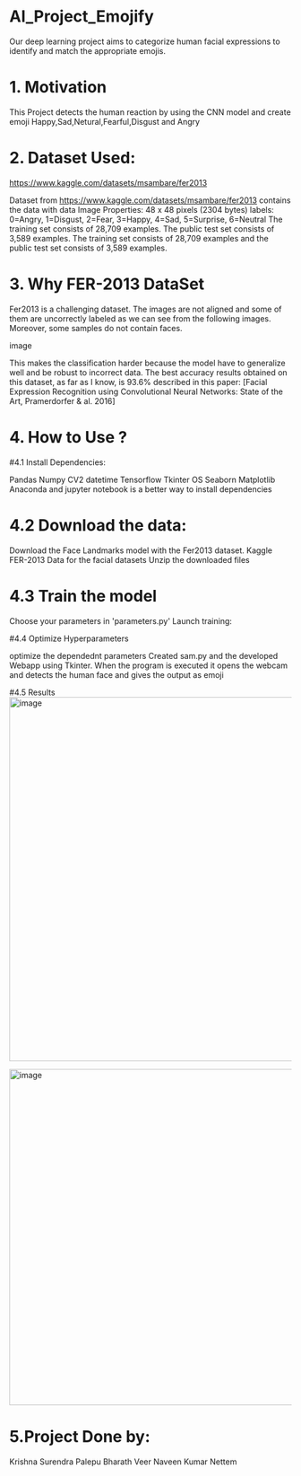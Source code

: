 # AI_Project_Emojify
Our deep learning project aims to categorize human facial expressions to identify and match the appropriate emojis.
# 1. Motivation
This Project detects the human reaction by using the CNN model and create emoji Happy,Sad,Netural,Fearful,Disgust and Angry
 
# 2. Dataset Used:

https://www.kaggle.com/datasets/msambare/fer2013

Dataset from https://www.kaggle.com/datasets/msambare/fer2013 contains the data with data Image Properties: 48 x 48 pixels (2304 bytes) labels: 0=Angry, 1=Disgust, 2=Fear, 3=Happy, 4=Sad, 5=Surprise, 6=Neutral The training set consists of 28,709 examples. The public test set consists of 3,589 examples. The training set consists of 28,709 examples and the public test set consists of 3,589 examples.

# 3. Why FER-2013 DataSet

Fer2013 is a challenging dataset. The images are not aligned and some of them are uncorrectly labeled as we can see from the following images. Moreover, some samples do not contain faces.

image

This makes the classification harder because the model have to generalize well and be robust to incorrect data. The best accuracy results obtained on this dataset, as far as I know, is 93.6% described in this paper: [Facial Expression Recognition using Convolutional Neural Networks: State of the Art, Pramerdorfer & al. 2016]

# 4. How to Use ?

#4.1 Install Dependencies:

Pandas
Numpy
CV2
datetime
Tensorflow
Tkinter
OS
Seaborn
Matplotlib
Anaconda and jupyter notebook is a better way to install dependencies

# 4.2 Download the data:

Download the Face Landmarks model with the Fer2013 dataset.
Kaggle FER-2013 Data for the facial datasets
Unzip the downloaded files

# 4.3 Train the model
Choose your parameters in 'parameters.py'
Launch training:

#4.4 Optimize Hyperparameters

optimize the dependednt parameters
Created sam.py and the developed Webapp using Tkinter.
When the program is executed it opens the webcam and detects the human face and gives the output as emoji

#4.5 Results
<img width="649" alt="image" src="https://user-images.githubusercontent.com/116232295/236355994-24858bf9-a1c3-484d-b8b7-ce34bebae735.png">

<img width="599" alt="image" src="https://user-images.githubusercontent.com/116232295/236356018-00199497-982e-4a4b-b8a8-2b7923b6d1ae.png">


# 5.Project Done by:

Krishna Surendra Palepu
Bharath Veer
Naveen Kumar Nettem
